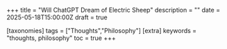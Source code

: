 +++
title = "Will ChatGPT Dream of Electric Sheep"
description = ""
date = 2025-05-18T15:00:00Z
draft = true

[taxonomies]
tags = ["Thoughts","Philosophy"]
[extra]
keywords = "thoughts, philosophy"
toc = true
+++

